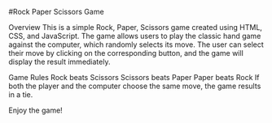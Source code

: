 #Rock Paper Scissors Game

Overview
This is a simple Rock, Paper, Scissors game created using HTML, CSS, and JavaScript. The game allows users to play the classic hand game against the computer, which randomly selects its move. The user can select their move by clicking on the corresponding button, and the game will display the result immediately.

Game Rules
Rock beats Scissors
Scissors beats Paper
Paper beats Rock
If both the player and the computer choose the same move, the game results in a tie.

Enjoy the game!
